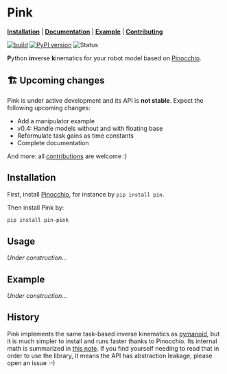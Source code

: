 # Pink

[**Installation**](https://github.com/stephane-caron/pink#installation)
| [**Documentation**](https://scaron.info/doc/pink/)
| [**Example**](https://github.com/stephane-caron/pink#example)
| [**Contributing**](CONTRIBUTING.md)

[![build](https://img.shields.io/github/workflow/status/stephane-caron/pink/CI)](https://github.com/stephane-caron/pink/actions)
[![PyPI version](https://img.shields.io/pypi/v/pin-pink)](https://pypi.org/project/pin-pink/)
![Status](https://img.shields.io/pypi/status/pin-pink)

**P**ython **in**verse **k**inematics for your robot model based on [Pinocchio](https://github.com/stack-of-tasks/pinocchio).

## 🏗️ Upcoming changes

Pink is under active development and its API is **not stable**. Expect the following upcoming changes:

- Add a manipulator example
- v0.4: Handle models without and with floating base
- Reformulate task gains as time constants
- Complete documentation

And more: all [contributions](CONTRIBUTING.md) are welcome :)

## Installation

First, install [Pinocchio](https://github.com/stack-of-tasks/pinocchio), for instance by ``pip install pin``.

Then install Pink by:

```sh
pip install pin-pink
```

## Usage

*Under construction...*

## Example

*Under construction...*

## History

Pink implements the same task-based inverse kinematics as [pymanoid](https://github.com/stephane-caron/pymanoid), but it is much simpler to install and runs faster thanks to Pinocchio. Its internal math is summarized in [this note](https://scaron.info/robot-locomotion/inverse-kinematics.html). If you find yourself needing to read that in order to use the library, it means the API has abstraction leakage, please open an issue :-)
